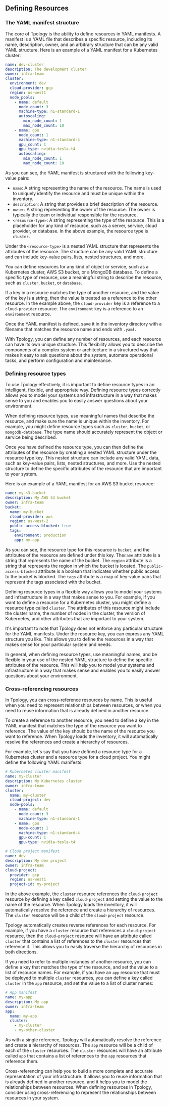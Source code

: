 ## Defining Resources

### The YAML manifest structure

The core of Tpology is the ability to define resources in YAML manifests. A
manifest is a YAML file that describes a specific resource, including its name,
description, owner, and an arbitrary structure that can be any valid YAML
structure. Here is an example of a YAML manifest for a Kubernetes cluster:

```yaml
name: dev-cluster
description: The development cluster
owner: infra-team
cluster:
  environment: dev
  cloud-provider: gcp
  region: us-west1
  node_pools:
    - name: default
      node_count: 3
      machine-type: n1-standard-1
      autoscaling:
        min_node_count: 1
        max_node_count: 10
    - name: gpu
      node_count: 1
      machine-type: n1-standard-4
      gpu_count: 1
      gpu_type: nvidia-tesla-t4
      autoscaling:
        min_node_count: 1
        max_node_count: 10
```

As you can see, the YAML manifest is structured with the following key-value
pairs:

- `name`: A string representing the name of the resource. The name is used to
  uniquely identify the resource and must be unique within the inventory.
- `description`: A string that provides a brief description of the resource.
- `owner`: A string representing the owner of the resource. The owner is
  typically the team or individual responsible for the resource.
- `<resource-type>`: A string representing the type of the resource. This is a
  placeholder for any kind of resource, such as a server, service, cloud
  provider, or database. In the above example, the resource type is `cluster`.

Under the `<resource-type>` is a nested YAML structure that represents the
attributes of the resource. The structure can be any valid YAML structure and
can include key-value pairs, lists, nested structures, and more.

You can define resources for any kind of object or service, such as a Kubernetes
cluster, AWS S3 bucket, or a MongoDB database. To define a specific type of
resource, use a meaningful string to describe the resource, such as `cluster`,
`bucket`, or `database`.

If a key in a resource matches the type of another resource, and the value of
the key is a string, then the value is treated as a reference to the other
resource. In the example above, the `cloud-provider` key is a reference to a
`cloud-provider` resource. The `environment` key is a reference to an
`environment` resource.

Once the YAML manifest is defined, save it in the inventory directory with a
filename that matches the resource name and ends with `.yaml`.

With Tpology, you can define any number of resources, and each resource can have
its own unique structure. This flexibility allows you to describe the components
of a complex system or architecture in a structured way that makes it easy to
ask questions about the system, automate operational tasks, and perform
configuration and maintenance.

### Defining resource types

To use Tpology effectively, it is important to define resource types in an intelligent, flexible, and appropriate way. Defining resource types correctly allows you to model your systems and infrastructure in a way that makes sense to you and enables you to easily answer questions about your environment.

When defining resource types, use meaningful names that describe the resource,
and make sure the name is unique within the inventory. For example, you might
define resource types such as `cluster`, `bucket`, or `mongodb-database`. The
type name should accurately represent the object or service being described.

Once you have defined the resource type, you can then define the attributes of
the resource by creating a nested YAML structure under the resource type key.
This nested structure can include any valid YAML data, such as key-value pairs,
lists, nested structures, and more. Use the nested structure to define the
specific attributes of the resource that are important to your system.

Here is an example of a YAML manifest for an AWS S3 bucket resource:

```yaml
name: my-s3-bucket
description: My AWS S3 bucket
owner: infra-team
bucket:
  name: my-bucket
  cloud-provider: aws
  region: us-west-2
  public-access-blocked: true
  tags:
    environment: production
    app: my-app
```

As you can see, the resource type for this resource is `bucket`, and the
attributes of the resource are defined under this key. The`name` attribute is a
string that represents the name of the bucket. The `region` attribute is a
string that represents the region in which the bucket is located. The
`public-access-blocked` attribute is a boolean that indicates whether public
access to the bucket is blocked. The `tags` attribute is a map of key-value
pairs that represent the tags associated with the bucket.

Defining resource types in a flexible way allows you to model your systems and
infrastructure in a way that makes sense to you. For example, if you want to
define a resource for a Kubernetes cluster, you might define a resource type
called `cluster`. The attributes of this resource might include the cluster
name, the number of nodes in the cluster, the version of Kubernetes, and other
attributes that are important to your system.

It's important to note that Tpology does not enforce any particular structure
for the YAML manifests. Under the resource key, you can express any YAML
structure you like. This allows you to define the resources in a way that makes
sense for your particular system and needs.

In general, when defining resource types, use meaningful names, and be flexible
in your use of the nested YAML structure to define the specific attributes of
the resource. This will help you to model your systems and infrastructure in a
way that makes sense and enables you to easily answer questions about your
environment.

### Cross-referencing resources

In Tpology, you can cross-reference resources by name. This is useful when you
need to represent relationships between resources, or when you need to reuse
information that is already defined in another resource.

To create a reference to another resource, you need to define a key in the YAML
manifest that matches the type of the resource you want to reference. The value
of the key should be the name of the resource you want to reference. When
Tpology loads the inventory, it will automatically resolve the references and
create a hierarchy of resources.

For example, let's say that you have defined a resource type for a Kubernetes
cluster and a resource type for a cloud project. You might define the following
YAML manifests:

```yaml
# Kubernetes cluster manifest
name: my-cluster
description: My Kubernetes cluster
owner: infra-team
cluster:
  name: my-cluster
  cloud-project: dev
  node-pools:
    - name: default
      node-count: 3
      machine-type: n1-standard-1
    - name: gpu
      node-count: 1
      machine-type: n1-standard-4
      gpu-count: 1
      gpu-type: nvidia-tesla-t4
```

```yaml
# Cloud project manifest
name: dev
description: My dev project
owner: infra-team
cloud-project:
  provider: gcp
  region: us-west1
  project-id: my-project
```

In the above example, the `cluster` resource references the `cloud-project`
resource by defining a key called `cloud-project` and setting the value to the
name of the resource. When Tpology loads the inventory, it will automatically
resolve the reference and create a hierarchy of resources. The `cluster`
resource will be a child of the `cloud-project` resource.

Tpology automatically creates reverse references for each resource. For example,
if you have a `cluster` resource that references a `cloud-project` resource,
then the `cloud-project` resource will have an attribute called `cluster` that
contains a list of references to the `cluster` resources that reference it. This
allows you to easily traverse the hierarchy of resources in both directions.

If you need to refer to multiple instances of another resource, you can define
a key that matches the type of the resource, and set the value to a list of
resource names. For example, if you have an `app` resource that must be
deployed to multiple `cluster` resources, you can define a key called `cluster`
in the `app` resource, and set the value to a list of cluster names:

```yaml
# App manifest
name: my-app
description: My app
owner: infra-team
app:
  name: my-app
  cluster:
    - my-cluster
    - my-other-cluster
```

As with a single reference, Tpology will automatically resolve the reference and
create a hierarchy of resources. The `app` resource will be a child of each of
the `cluster` resources. The `cluster` resources will have an attribute called
`app` that contains a list of references to the `app` resources that reference
them.

Cross-referencing can help you to build a more complete and accurate
representation of your infrastructure. It allows you to reuse information that
is already defined in another resource, and it helps you to model the
relationships between resources. When defining resources in Tpology, consider
using cross-referencing to represent the relationships between resources in your
system.
